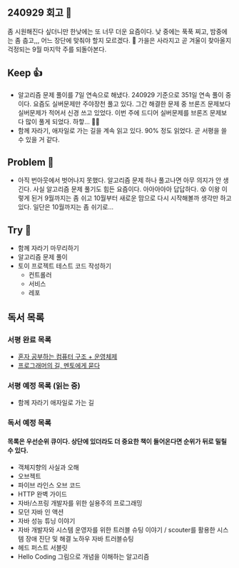 ## 240929 회고 💬
좀 시원해진다 싶더니만 한낮에는 또 너무 더운 요즘이다. 낮 중에는 푹푹 찌고, 밤중에는 좀 춥고,,, 어느 장단에 맞춰야 할지 모르겠다. 🤷 가을은 사라지고 곧 겨울이 찾아올지 걱정되는 9월 마지막 주를 되돌아본다.

## Keep 👍
- 알고리즘 문제 풀이를 7일 연속으로 해냈다. 240929 기준으로 351일 연속 풀이 중이다. 요즘도 실버문제만 주야장천 풀고 있다. 그간 해결한 문제 중 브론즈 문제보다 실버문제가 적어서 신경 쓰고 있었다. 이번 주에 드디어 실버문제를 브론즈 문제보다 많이 풀게 되었다. 하핳... 🧑‍💻
- 함께 자라기, 애자일로 가는 길을 계속 읽고 있다. 90% 정도 읽었다. 곧 서평을 쓸 수 있을 거 같다.

## Problem 🤢
- 아직 번아웃에서 벗어나지 못했다. 알고리즘 문제 하나 풀고나면 아무 의지가 안 생긴다. 사실 알고리즘 문제 풀기도 힘든 요즘이다. 아아아아아 답답하다. 😵 이왕 이렇게 된거 9월까지는 좀 쉬고 10월부터 새로운 맘으로 다시 시작해볼까 생각만 하고 있다. 일단은 10월까지는 좀 쉬기로... 

## Try 🧚
- 함께 자라기 마무리하기
- 알고리즘 문제 풀이 
- 토이 프로젝트 테스트 코드 작성하기
	- 컨트롤러
	- 서비스
	- 레포

## 독서 목록

### 서평 완료 목록
- [혼자 공부하는 컴퓨터 구조 + 운영체제](https://velog.io/@regular_jk_kim/혼자-공부하는-컴퓨터-구조-운영체제-를-읽고)
- [프로그래머의 길, 멘토에게 묻다](https://velog.io/@regular_jk_kim/프로그래머의-길-멘토에게-묻다-를-읽고-24jpq345)

###  서평 예정 목록 (읽는 중) 
- 함께 자라기 애자일로 가는 길

### 독서 예정 목록
#### 목록은 우선순위 큐이다. 상단에 있더라도 더 중요한 책이 들어온다면 순위가 뒤로 밀릴 수 있다.
- 객체지향의 사실과 오해
- 오브젝트
- 파이브 라인스 오브 코드
- HTTP 완벽 가이드
- 자바/스프링 개발자를 위한 실용주의 프로그래밍
- 모던 자바 인 액션
- 자바 성능 튜닝 이야기 
- 자바 개발자와 시스템 운영자를 위한 트러블 슈팅 이야기 / scouter를 활용한 시스템 장애 진단 및 해결 노하우 자바 트러블슈팅
- 헤드 퍼스트 서블릿
- Hello Coding 그림으로 개념을 이해하는 알고리즘


